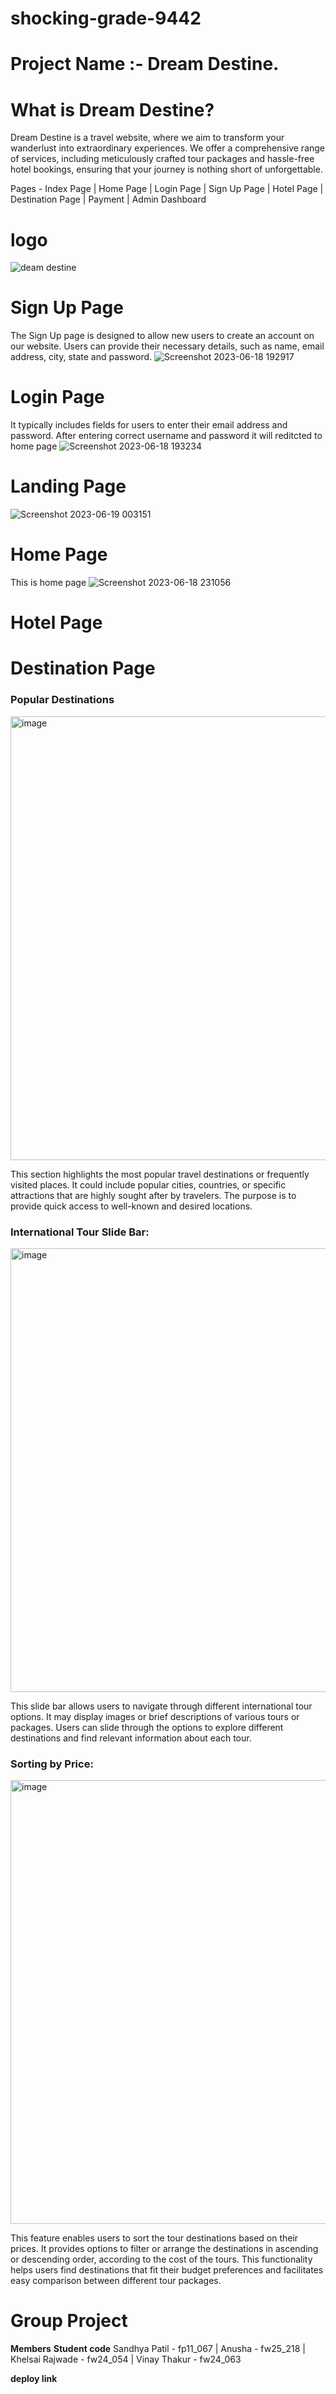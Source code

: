 # shocking-grade-9442

# Project Name :- Dream Destine.
# What is Dream Destine?
Dream Destine is a travel website, where we aim to transform your wanderlust into extraordinary experiences. We offer a comprehensive range of services, including meticulously crafted tour packages and hassle-free hotel bookings, ensuring that your journey is nothing short of unforgettable.

Pages -
Index Page | 
Home Page |
Login Page |
Sign Up Page |
Hotel Page |
Destination Page |
Payment |
Admin Dashboard

# logo

![deam destine](https://github.com/patil-sandhya/shocking-grade-9442/assets/117443062/4c69a57f-0746-4414-9899-04f968eee8c4)

# Sign Up Page
The Sign Up page is designed to allow new users to create an account on our website. Users can provide their necessary details, such as name, email address, city, state and password.
![Screenshot 2023-06-18 192917](https://github.com/patil-sandhya/shocking-grade-9442/assets/117443062/c158e3ea-3801-4c2e-838f-b237de98e4f3)

# Login Page
It typically includes fields for users to enter their email address and password. After entering correct username and password it will reditcted to home page
![Screenshot 2023-06-18 193234](https://github.com/patil-sandhya/shocking-grade-9442/assets/117443062/2dd52fa4-cd7b-4a97-be29-f7cdb6ee1af7)

# Landing Page
![Screenshot 2023-06-19 003151](https://github.com/patil-sandhya/shocking-grade-9442/assets/117443062/912fd53b-9249-431d-adbe-a59ddb0c390b)
# Home Page
This is home page
![Screenshot 2023-06-18 231056](https://github.com/patil-sandhya/shocking-grade-9442/assets/117443062/6169aec1-83e8-4443-ae8b-01d026087f2c)


# Hotel Page

# Destination Page

### Popular Destinations

<img width="710" alt="image" src="https://i.postimg.cc/X30ZvCsr/destination-1.png" />

This section highlights the most popular travel destinations or frequently visited places. It could include popular cities, countries, or specific attractions that are highly sought after by travelers. The purpose is to provide quick access to well-known and desired locations.

### International Tour Slide Bar: 

<img width="710" alt="image" src="https://i.postimg.cc/y7JQ8tNX/des-slide2.png"/>

This slide bar allows users to navigate through different international tour options. It may display images or brief descriptions of various tours or packages. Users can slide through the options to explore different destinations and find relevant information about each tour.


### Sorting by Price: 

<img width="710" alt="image" src="https://i.postimg.cc/x1SsXGgy/des-sort.png" />

This feature enables users to sort the tour destinations based on their prices. It provides options to filter or arrange the destinations in ascending or descending order, according to the cost of the tours. This functionality helps users find destinations that fit their budget preferences and facilitates easy comparison between different tour packages.

# Group Project 
**Members**     **Student code**
Sandhya Patil   - fp11_067 |
Anusha          - fw25_218 |
Khelsai Rajwade - fw24_054 |
Vinay Thakur    - fw24_063 




**deploy link**



